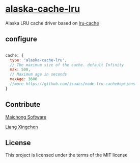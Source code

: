 # [alaska-cache-lru](https://github.com/maichong/alaska-cache-lru)
Alaska LRU cache driver based on [lru-cache](https://github.com/isaacs/node-lru-cache)

## configure

```javascript

cache: {
  type: 'alaska-cache-lru',
  // The maximum size of the cache. default Infinity
  max: 500,
  // Maximum age in seconds
  maxAge: 3600
  //more https://github.com/isaacs/node-lru-cache#options
}

```

## Contribute
[Maichong Software](http://maichong.it)

[Liang Xingchen](https://github.com/liangxingchen)

## License

This project is licensed under the terms of the MIT license
